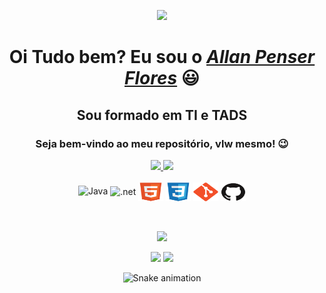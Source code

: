 <p align="center" style="border-radius:100%"><img heigth="auto" width="10%" src="https://media-exp2.licdn.com/dms/image/C4E03AQHmILS0r3A7JQ/profile-displayphoto-shrink_200_200/0/1624832119159?e=1660780800&amp;v=beta&amp;t=YwKGaz_e_nSw-S_jYecZyw9mwJAQ0RHnwJQnXAEViBw"</p>

<div>
    
  <h1 align="center">Oi Tudo bem? Eu sou o <a href="https://www.linkedin.com/in/allan-penser-flores-a1a51a214/"><i>Allan Penser Flores</i></a> 😃️</h1>
  <h2 align="center">Sou formado em TI e TADS</h2>
   
  <h3 align="center">Seja bem-vindo ao meu repositório, vlw mesmo! 😉️</h3>
  </div>
  
  
  
  <div align="center">
    <a href="https://github.com/devAllan30">
      <img height="150em" src="https://github-readme-stats.vercel.app/api?username=devAllan30&count_private=true&include_all_commits=true&show_icons=true&theme=dracula&hide_border=false&show_owner=true"/>
      <img height="150em" src="https://github-readme-stats.vercel.app/api/top-langs/?username=devAllan30&theme=dracula&hide_border=false&&layout=compact"/>
    </a>
  </div>
  
  <div align="center" ><br>
    <img  alt="Java" height="30" width="40" src="https://cdn.jsdelivr.net/gh/devicons/devicon/icons/java/java-original.svg">     
    <img align ="center" alt=".net" height="30" width="40" src="https://cdn.jsdelivr.net/gh/devicons/devicon/icons/dotnetcore/dotnetcore-original.svg">
    <img align="center" alt="HTML" height="30" width="40" src="https://raw.githubusercontent.com/devicons/devicon/master/icons/html5/html5-original.svg">
    <img align="center" alt="CSS" height="30" width="40" src="https://raw.githubusercontent.com/devicons/devicon/master/icons/css3/css3-original.svg">
    <img align="center" alt="git" height="30" width="40" src="https://raw.githubusercontent.com/devicons/devicon/master/icons/git/git-original.svg">
    <img align="center" alt="github" height="30" width="40" src="https://raw.githubusercontent.com/devicons/devicon/master/icons/github/github-original.svg"> 
    
  </div><br>
   <div align ="center"><br>

   <a href="https://www.instagram.com/allan22_/" target="_blank"><img src="https://img.shields.io/badge/-Instagram-%23E4405F?style=for-the-badge&logo=instagram&logoColor=white" target="_blank"></a>
    
   <a href="https://www.linkedin.com/in/allan-penser-flores-a1a51a214/" target="_blank"><img src="https://img.shields.io/badge/-LinkedIn-%230077B5?style=for-the-badge&logo=linkedin&logoColor=white" target="_blank"></a> 
   <a href="mailto:allanpenser800@gmail.com"><img src="https://img.shields.io/badge/-Gmail-%23333?style=for-the-badge&logo=gmail&logoColor=white" target="_blank"></a>
  
</div>

   <div align="center">
    <img src="https://github.com/devAllan30/devAllan30/raw/output/github-contribution-grid-snake.svg" alt="Snake animation" style="max-width: 100%;">
   </div>
